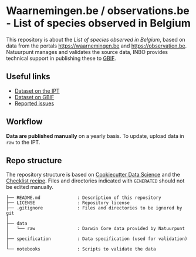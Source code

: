 # Waarnemingen.be / observations.be - List of species observed in Belgium

This repository is about the _List of species observed in Belgium_, based on data from the portals https://waarnemingen.be and https://observation.be. Natuurpunt manages and validates the source data, INBO provides technical support in publishing these to [GBIF](https://www.gbif.org/).

## Useful links

- [Dataset on the IPT](https://ipt.inbo.be/resource?r=natuurpunt-natagora-checklist)
- [Dataset on GBIF](https://doi.org/10.15468/a7wkuh)
- [Reported issues](https://github.com/inbo/natuurpunt-natagora-checklist/issues)

## Workflow

**Data are published manually** on a yearly basis. To update, upload data in `raw` to the IPT.

## Repo structure

The repository structure is based on [Cookiecutter Data Science](http://drivendata.github.io/cookiecutter-data-science/) and the [Checklist recipe](https://github.com/trias-project/checklist-recipe). Files and directories indicated with `GENERATED` should not be edited manually.

```
├── README.md              : Description of this repository
├── LICENSE                : Repository license
├── .gitignore             : Files and directories to be ignored by git
│
├── data
│   └── raw                : Darwin Core data provided by Natuurpunt
│
├── specification          : Data specification (used for validation)
│
└── notebooks              : Scripts to validate the data
```
